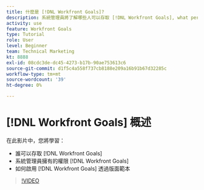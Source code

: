 ```yaml
---
title: 什麼是 [!DNL Workfront Goals]?
description: 系統管理員將了解哪些人可以存取 [!DNL Workfront Goals], what permissions a system administrator has in [!DNL Workfront Goals], and how to enable [!DNL Workfront Goals] 透過版面範本。
activity: use
feature: Workfront Goals
type: Tutorial
role: User
level: Beginner
team: Technical Marketing
kt: 8888
exl-id: 08cdc3de-dc45-4273-b17b-90ae753613c6
source-git-commit: d1f5c4a558f737cb8188e209a16b91b67d32285c
workflow-type: tm+mt
source-wordcount: '39'
ht-degree: 0%

---
```


# [!DNL Workfront Goals] 概述

在此影片中，您將學習：

* 誰可以存取 [!DNL Workfront Goals]
* 系統管理員擁有的權限 [!DNL Workfront Goals]
* 如何啟用 [!DNL Workfront Goals] 透過版面範本

>[!VIDEO](https://video.tv.adobe.com/v/335182/?quality=12)

